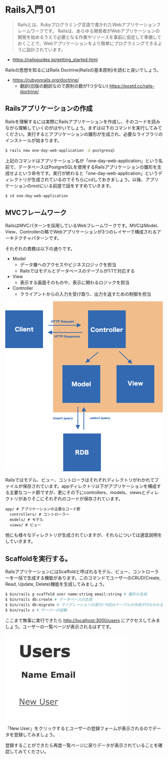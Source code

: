 # Rails入門 01

> Railsとは、Rubyプログラミング言語で書かれたWebアプリケーションフレームワークです。 Railsは、あらゆる開発者がWebアプリケーションの開発を始めるうえで必要となる作業やリソースを事前に仮定して準備しておくことで、Webアプリケーションをより簡単にプログラミングできるように設計されています。

- https://railsguides.jp/getting_started.html

Railsの思想を知るにはRails Doctrine(Railsの基本原則)を読むと良いでしょう。

- https://rubyonrails.org/doctrine/
  - 翻訳(旧版の翻訳なので原則の数が1つ少ない) https://postd.cc/rails-doctrine/

## Railsアプリケーションの作成

Railsを理解するには実際にRailsアプリケーションを作成し、そのコードを読みながら理解していくのがはやいでしょう。まずは以下のコマンドを実行してみてください。実行するとアプリケーションの雛形が生成され、必要なライブラリのインストールが始まります。

```sh
$ rails new one-day-web-application -d postgresql
```

上記のコマンドはアプリケーション名が「one-day-web-application」という名前で、データベースはPostgreSQLを使用するRailsアプリケーションの雛形を生成せよという命令です。実行が終わると「one-day-web-application」というディレクトリが生成されているのでそちらにcdしておきましょう。以後、アプリケーションのrootにいる前提で話をすすめていきます。

```sh
$ cd one-day-web-application
```

## MVCフレームワーク

RailsはMVCパターンを採用しているWebフレームワークです。MVCはModel、View、Controllerの略でWebアプリケーションが3つのレイヤーで構成されるアーキテクチャパターンです。

それぞれの責務は以下の通りです。

- Model
  - データ層へのアクセスやビジネスロジックを担当
  - Railsではモデルとデータベースのテーブルが1:1で対応する
- View
  - 表示する画面そのものや、表示に関わるロジックを担当
- Controller
  - クライアントからの入力を受け取り、出力を返すための制御を担当

![](./images/mvc.png)

Railsではモデル、ビュー、コントローラはそれぞれディレクトリがわかれてファイルが保存されています。appディレクトリ以下がアプリケーションを構成する主要なコード郡ですが、更にその下にcontrollers、models、viewsとディレクトリがありそこにそれぞれのコードが保存されています。

```
app/ # アプリケーションの主要なコード郡
  controllers/ # コントローラー
  models/ # モデル
  views/ # ビュー
```

他にも様々なディレクトリが生成されていますが、それらについては適宜説明をしていきます。

## Scaffoldを実行する。

RailsアプリケーションにはScaffoldと呼ばれるモデル、ビュー、コントローラーを一括で生成する機能があります。このコマンドでユーザーのCRUD(Create, Read, Update, Delete)機能を生成してみましょう。

```sh
$ bin/rails g scaffold user name:string email:string # 雛形の生成
$ bin/rails db:create # データベースの生成
$ bin/rails db:migrate # マイグレーションの実行(今回はテーブルの作成が行なわれる)
$ bin/rails s # サーバーの起動
```

ここまで無事に実行できたら [http://localhost:3000/users](http://localhost:3000/users) にアクセスしてみましょう。ユーザーの一覧ページが表示されるはずです。

![](./images/scaffold-users.png)

「New User」をクリックするとユーザーの登録フォームが表示されるのでデータを登録してみましょう。

登録することができたら再度一覧ページに戻りデータが表示されていることを確認してみてください。
